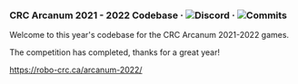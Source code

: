 ### CRC Arcanum 2021 - 2022 Codebase &middot; ![Discord](https://img.shields.io/discord/905584348739280968?label=Discord) &middot; ![Commits](https://img.shields.io/github/commit-activity/m/scordd/codebase-robo-21-22?label=Commit%20Activity)

Welcome to this year's codebase for the CRC Arcanum 2021-2022 games.

The competition has completed, thanks for a great year!

https://robo-crc.ca/arcanum-2022/
